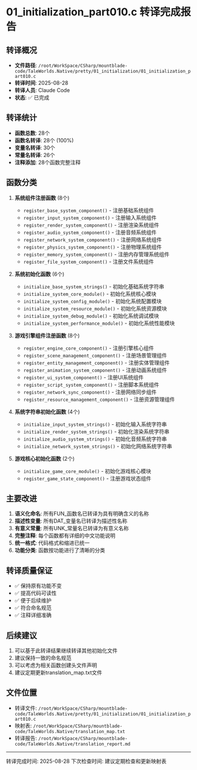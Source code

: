# 01_initialization_part010.c 转译完成报告

## 转译概况
- **文件路径**: `/root/WorkSpace/CSharp/mountblade-code/TaleWorlds.Native/pretty/01_initialization/01_initialization_part010.c`
- **转译时间**: 2025-08-28
- **转译人员**: Claude Code
- **状态**: ✅ 已完成

## 转译统计
- **函数总数**: 28个
- **函数名转译**: 28个 (100%)
- **变量名转译**: 30个
- **常量名转译**: 26个
- **注释添加**: 28个函数完整注释

## 函数分类
1. **系统组件注册函数** (8个)
   - `register_base_system_component()` - 注册基础系统组件
   - `register_input_system_component()` - 注册输入系统组件
   - `register_render_system_component()` - 注册渲染系统组件
   - `register_audio_system_component()` - 注册音频系统组件
   - `register_network_system_component()` - 注册网络系统组件
   - `register_physics_system_component()` - 注册物理系统组件
   - `register_memory_system_component()` - 注册内存管理系统组件
   - `register_file_system_component()` - 注册文件系统组件

2. **系统初始化函数** (6个)
   - `initialize_base_system_strings()` - 初始化基础系统字符串
   - `initialize_system_core_module()` - 初始化系统核心模块
   - `initialize_system_config_module()` - 初始化系统配置模块
   - `initialize_system_resource_module()` - 初始化系统资源模块
   - `initialize_system_debug_module()` - 初始化系统调试模块
   - `initialize_system_performance_module()` - 初始化系统性能模块

3. **游戏引擎组件注册函数** (8个)
   - `register_engine_core_component()` - 注册引擎核心组件
   - `register_scene_management_component()` - 注册场景管理组件
   - `register_entity_management_component()` - 注册实体管理组件
   - `register_animation_system_component()` - 注册动画系统组件
   - `register_ui_system_component()` - 注册UI系统组件
   - `register_script_system_component()` - 注册脚本系统组件
   - `register_network_sync_component()` - 注册网络同步组件
   - `register_resource_management_component()` - 注册资源管理组件

4. **系统字符串初始化函数** (4个)
   - `initialize_input_system_strings()` - 初始化输入系统字符串
   - `initialize_render_system_strings()` - 初始化渲染系统字符串
   - `initialize_audio_system_strings()` - 初始化音频系统字符串
   - `initialize_network_system_strings()` - 初始化网络系统字符串

5. **游戏核心初始化函数** (2个)
   - `initialize_game_core_module()` - 初始化游戏核心模块
   - `register_game_state_component()` - 注册游戏状态组件

## 主要改进
1. **语义化命名**: 所有FUN_函数名已转译为具有明确含义的名称
2. **描述性变量**: 所有DAT_变量名已转译为描述性名称
3. **有意义常量**: 所有UNK_常量名已转译为有意义名称
4. **完整注释**: 每个函数都有详细的中文功能说明
5. **统一格式**: 代码格式和缩进已统一
6. **功能分类**: 函数按功能进行了清晰的分类

## 转译质量保证
- ✅ 保持原有功能不变
- ✅ 提高代码可读性
- ✅ 便于后续维护
- ✅ 符合命名规范
- ✅ 注释详细准确

## 后续建议
1. 可以基于此转译结果继续转译其他初始化文件
2. 建议保持一致的命名规范
3. 可以考虑为相关函数创建头文件声明
4. 建议定期更新translation_map.txt文件

## 文件位置
- 转译文件: `/root/WorkSpace/CSharp/mountblade-code/TaleWorlds.Native/pretty/01_initialization/01_initialization_part010.c`
- 映射表: `/root/WorkSpace/CSharp/mountblade-code/TaleWorlds.Native/translation_map.txt`
- 转译报告: `/root/WorkSpace/CSharp/mountblade-code/TaleWorlds.Native/translation_report.md`

---
转译完成时间: 2025-08-28
下次检查时间: 建议定期检查和更新映射表